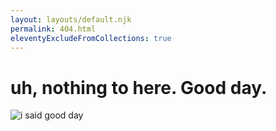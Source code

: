 ```yaml
---
layout: layouts/default.njk
permalink: 404.html
eleventyExcludeFromCollections: true
---
```


<h1>uh, nothing to here. Good day.</h1>
<div class="triangle"> 
<img src="https://media0.giphy.com/media/BQB9Jwn1eZgli/giphy.gif?cid=ecf05e47532ee526b4ee5a190e9e0bd46931e954b57418d9&rid=giphy.gif" alt="i said good day"/>
</div>
